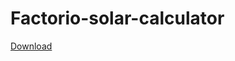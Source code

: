# Factorio-solar-calculator

<a href="https://raw.githubusercontent.com/A-Damra/Factorio-solar-calculator/main/SolarCalculator.html">Download</a>
